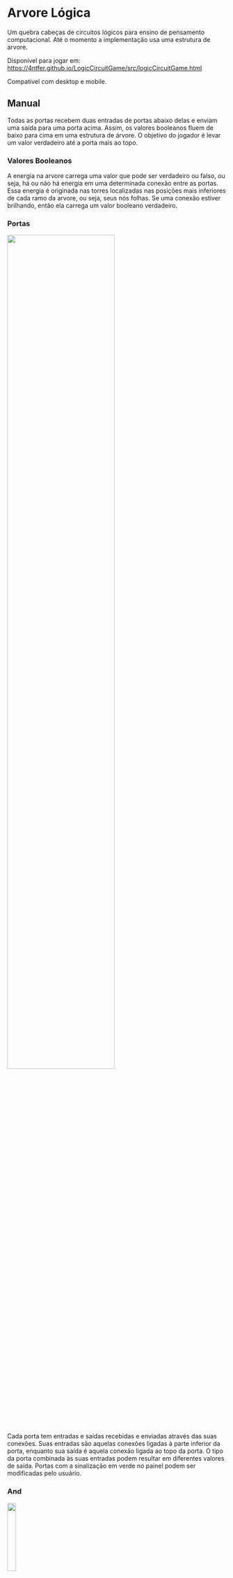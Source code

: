 # Arvore Lógica

Um quebra cabeças de circuitos lógicos para ensino de pensamento computacional. Até o momento a implementação usa uma estrutura de arvore. 

Disponível para jogar em: https://4ntfer.github.io/LogicCircuitGame/src/logicCircuitGame.html

Compativel com desktop e mobile.

## Manual

Todas as portas recebem duas entradas de portas abaixo delas e enviam uma saída para uma porta acima. Assim, os valores booleanos fluem de baixo para cima em uma estrutura de árvore. O objetivo do jogador é levar um valor verdadeiro até a porta mais ao topo.

### Valores Booleanos

A energia na arvore carrega uma valor que pode ser verdadeiro ou falso, ou seja, há ou não há energia em uma determinada conexão entre as portas. Essa energia é originada nas torres localizadas nas posições mais inferiores de cada ramo da arvore, ou seja, seus nós folhas. Se uma conexão estiver brilhando, então ela carrega um valor booleano verdadeiro.

### Portas
<img width= "70%" src="https://raw.githubusercontent.com/4ntFer/LogicCircuitGame/main/port_apresentation.png"/>

Cada porta tem entradas e saídas recebidas e enviadas através das suas conexões. Suas entradas são aquelas conexões ligadas à parte inferior da porta, enquanto sua saída é aquela conexão ligada ao topo da porta. O tipo da porta combinada às suas entradas podem resultar em diferentes valores de saída. Portas com a sinalização em verde no painel podem ser modificadas pelo usuário.

### And

<img width= "20%" src="https://raw.githubusercontent.com/4ntFer/LogicCircuitGame/main/andONOFF.gif"/>

Essas tem uma saída verdadeira se e somente se suas duas entradas forem verdadeira. A resolução dessas portas rende ao jogador mais pontos que a resolução de uma porta or.

### Or

<img width= "20%" src="https://raw.githubusercontent.com/4ntFer/LogicCircuitGame/main/orONOFF.gif"/>

Essas tem uma saída verdadeira se qualquer uma de suas entradas for verdadeira

### Portas sem visualização
<div style= "display: flex; justify-content:space-between; gap: 10px;">
  <img width= "20%" src="https://raw.githubusercontent.com/4ntFer/LogicCircuitGame/main/src/res/genSprites/orPortMod_NoOutputVisualize.png"/>
  <img width= "20%" src="https://raw.githubusercontent.com/4ntFer/LogicCircuitGame/main/src/res/genSprites/andPortMod_NoOutputVisualize.png"/>
<div/>


<img width= "70%" src="https://raw.githubusercontent.com/4ntFer/LogicCircuitGame/main/apresentacaoNoVisualizePort.gif"/>

  
Essas mostram sempre o valor de sua saída como falso, mesmo que esse seja verdadeiro. Logo, para resolve-la o jogador terá mais trabalho e por isso recebera mais pontos.

### Pin de negação
<img width= "70%" src="https://raw.githubusercontent.com/4ntFer/LogicCircuitGame/main/PINEX.gif"/>

Um pin pode alterar o valor da saída da porta aplicando uma negação à ela. Caso o jogador tenha pins a serem aplicados, existirá um botão no canto direito da tela. Novos pins são adquiridos conforme o jogador faz pontos e alguns niveis só podem ser concluidos com a utilização de pins. Para aplicar um pin a qualquer porta, basta clicar no botão e então clicar na porta.

## Detalhes da implementação

A implentação do funcionamento interno, isto é, a parte que não inclui a interface de usuário, utiliza uma estrutura de árvore, onde cada nó não folha é uma porta e deve consultar seus dois nós filhos para saber a sua saída. Dessa forma, todo nó conhece seus filhos, mas não precisa conhecer seu pai.

<img width= "50%" src="https://raw.githubusercontent.com/4ntFer/LogicCircuitGame/main/node_knows_diagram.png"/>

A adoção dessa estrutura de árvore permitiu a implementação da geração aleátoria de niveis. Segue o pseudo-código do algorimo que gera uma árvore aleatória:

```
GeraNivel(N)
  Onde N é o número de nós na árvore.

  A <- nó vazio
  GeraArvore(A,N)
  inicializa(A)
  retorna A

GeraArvore(A,N)
  n <- inteiro aleatório no intervalo de 0 a 5

  se n == 1
    se |A| + 1 < N
      filho a esquerda de A <- novo nó
      GeraArvore(filho a esquerda de A, N)

    se |A| + 1 < N
      filho a direita de A <- novo nó
      GeraArvore(filho a direita de A, N)

  se n == 2
    se |A| + 1 < N
      filho a direita de A <- novo nó
      GeraArvore(filho a direita de A, N)

    se |A| + 1 < N
      filho a esquerda de A <- novo nó
      GeraArvore(filho a esquerda de A, N)

  se n < 3
    geraArvore(A,N)

inicializa(A)
  se A é folha
    porta de A <- porta aleatória, podendo ser AND ou OR
  se não
    porta de A <- porta que retorna sempre o mesmo valor booleano, podendo ser verdadeiro ou falso
  
```

Esse algoritmo foi facilmente modificado para a implementação das portas sem visualização e das portas não modificaveis

Além disso, por cada nível ser uma estrutura de dados árvore, é perfeitamente possível que os niveis pré definidos sejam salvos em arquivos para serem carregados mais tarde. Na verdade, é como o nível 1, o tutorial, é carregado de um arquivo json.

A utilização de um paradigma orientado a objetos permitiu uma grande abstração e uma implementação com pouco, ou nenhum, acomplamento entre a parte lógica e a interface de usuário.

Porém, ainda podem haver melhorias no eficiencia e complexidade do tratamento das ações do usuário utilizando um Diagrama de Voronoi ou um algoritmo de pontos mais próximo, por exemplo. Isso, pois, a implementação atual usa um algoritmo de busca de força bruta para identificar em qual porta o usuário está clicando.


